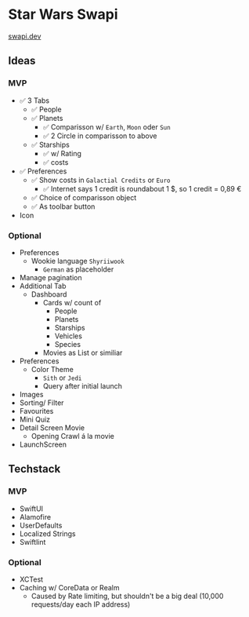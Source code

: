 #  Star Wars Swapi

[swapi.dev](https://swapi.dev/documentation#root)

## Ideas

### MVP

- ✅ 3 Tabs
    - ✅ People
    - ✅ Planets
        - ✅ Comparisson w/ `Earth`, `Moon` oder `Sun`
        - ✅ 2 Circle in comparisson to above
    - ✅ Starships
        - ✅ w/ Rating
        - ✅ costs
- ✅ Preferences
    - ✅ Show costs in `Galactial Credits` or `Euro`
        - ✅ Internet says 1 credit is roundabout 1 $, so 1 credit = 0,89 €
    - ✅ Choice of comparisson object
    - ✅ As toolbar button
- Icon

### Optional

- Preferences
    - Wookie language `Shyriiwook`
        - `German` as placeholder
- Manage pagination
- Additional Tab
    - Dashboard
        - Cards w/ count of
            - People
            - Planets
            - Starships
            - Vehicles
            - Species
        - Movies as List or similiar
- Preferences
    - Color Theme
        - `Sith` or `Jedi`
        - Query after initial launch
- Images
- Sorting/ Filter
- Favourites
- Mini Quiz
- Detail Screen Movie
    - Opening Crawl á la movie
- LaunchScreen

## Techstack

### MVP

- SwiftUI
- Alamofire
- UserDefaults
- Localized Strings
- Swiftlint

### Optional
- XCTest
- Caching w/ CoreData or Realm
    - Caused by Rate limiting, but shouldn't be a big deal (10,000 requests/day each IP address)
